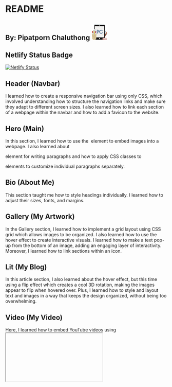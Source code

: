 # README

## By: Pipatporn Chaluthong <img src="img/logo-favicon.png" width="50" height="50" alt="A new logo."/>

## Netlify Status Badge

[![Netlify Status](https://api.netlify.com/api/v1/badges/18ed1883-1e02-46d3-bbe6-9480a26656b1/deploy-status)](https://app.netlify.com/sites/about-me-npcha/deploys)

## Header (Navbar)

I learned how to create a responsive navigation bar using only CSS, which involved understanding how to structure the navigation links and make sure they adapt to different screen sizes. I also learned how to link each section of a webpage within the navbar and how to add a favicon to the website.


## Hero (Main)

In this section, I learned how to use the <img> element to embed images into a webpage. I also learned about <p> element for writing paragraphs and how to apply CSS classes to <p> elements to customize individual paragraphs separately.


## Bio (About Me)

This section taught me how to style headings individually. I learned how to adjust their sizes, fonts, and margins. 


## Gallery (My Artwork)

In the Gallery section, I learned how to implement a grid layout using CSS grid which allows images to be organized. I also learned how to use the hover effect to create interactive visuals. I learned how to make a text pop-up from the bottom of an image, adding an engaging layer of interactivity. Moreover, I learned how to link sections within an icon.


## Lit (My Blog)

In this article section, I also learned about the hover effect, but this time using a flip effect which creates a cool 3D rotation, making the images appear to flip when hovered over. Plus, I learned how to style and layout text and images in a way that keeps the design organized, without being too overwhelming.


## Video (My Video)

Here, I learned how to embed YouTube videos using <iframe> tag and how to scale down videos using CSS to ensure they’re not too big.


## Contact (Contact Me)

This section taught me how to create a working contact form using Netlify to process submissions. I learned how to use form elements like form, legend, label, input, and textarea to collect information from visitors. I also learned how to use various input types and options to customize the form. 


## Footer

In the Footer section, I learned how to link websites within icons which is an efficient way to add external links to your page without using text. 


## Color Scheme

<img src="img/AdobeColor-MyAboutMeTheme.jpeg" width="500" height="800" alt="Color Scheme from AdobeColor"/>

## Citation

Gallery Section Hover Effect and an Icon
- https://fooplugins.com/thumbnail-hover-effect/
- https://icons.getbootstrap.com/icons/arrow-down-circle-fill/ 

Hamburger Bar/Nav Bar on Header 
- https://www.youtube.com/watch?v=SIzi9z8mrTk

<sub> Ps. I also use the same two icons from the Video </sub>

Add Link within an Icon and an Icon on the footer
- https://www.youtube.com/watch?v=HA6bByKdAQM&list=PLP9IO4UYNF0VdAajP_5pYG-jG2JRrG72s 
- https://www.w3schools.com/html/html_links.asp
- https://icons.getbootstrap.com/icons/github/

<sub> Ps. I also use the same concept to link a section in Gallery section </sub>

Quote on Hero section
- https://www.laurajaworski.com/single-post/60-quotes-about-art-creativity-by-author-laura-jaworski 

Ideas for the blog: Hover Flip effect
- https://fooplugins.com/thumbnail-hover-effect/ 
- https://www.w3schools.com/howto/howto_css_flip_card.asp 
- https://www.codeguage.com/blog/flip-card-css 


© 2024 - Pipatporn Chaluthong
